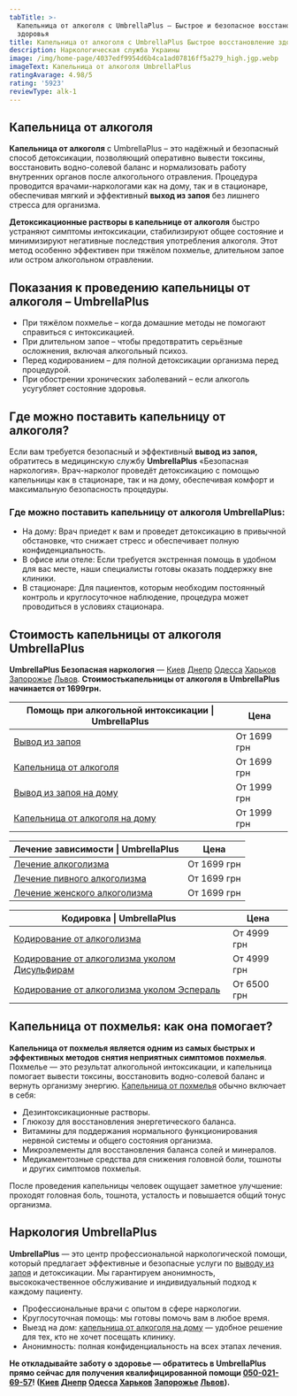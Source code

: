 ```yaml
---
tabTitle: >-
  Капельница от алкоголя с UmbrellaPlus — Быстрое и безопасное восстановление
  здоровья
title: Капельница от алкоголя с UmbrellaPlus Быстрое восстановление здоровья
description: Наркологическая служба Украины
image: /img/home-page/4037edf9954d6b4ca1ad07816ff5a279_high.jgp.webp
imageText: Капельница от алкоголя UmbrellaPlus
ratingAvarage: 4.98/5
rating: '5923'
reviewType: alk-1
---
```


## Капельница от алкоголя

**Капельница от алкоголя** с UmbrellaPlus – это надёжный и безопасный способ детоксикации, позволяющий оперативно вывести токсины, восстановить водно-солевой баланс и нормализовать работу внутренних органов после алкогольного отравления. Процедура проводится врачами-наркологами как на дому, так и в стационаре, обеспечивая мягкий и эффективный **выход из запоя** без лишнего стресса для организма.

**Детоксикационные растворы в капельнице от алкоголя** быстро устраняют симптомы интоксикации, стабилизируют общее состояние и минимизируют негативные последствия употребления алкоголя. Этот метод особенно эффективен при тяжёлом похмелье, длительном запое или остром алкогольном отравлении.

## Показания к проведению капельницы от алкоголя  – UmbrellaPlus

* При тяжёлом похмелье – когда домашние методы не помогают справиться с интоксикацией.
* При длительном запое – чтобы предотвратить серьёзные осложнения, включая алкогольный психоз.
* Перед кодированием – для полной детоксикации организма перед процедурой.
* При обострении хронических заболеваний – если алкоголь усугубляет состояние здоровья.

## Где можно поставить капельницу от алкоголя?

Если вам требуется безопасный и эффективный **вывод из запоя,** обратитесь в медицинскую службу **UmbrellaPlus** «Безопасная наркология». Врач-нарколог проведёт детоксикацию с помощью капельницы как в стационаре, так и на дому, обеспечивая комфорт и максимальную безопасность процедуры.

### Где можно поставить капельницу от алкоголя UmbrellaPlus:

* На дому: Врач приедет к вам и проведет детоксикацию в привычной обстановке, что снижает стресс и обеспечивает полную конфиденциальность.
* В офисе или отеле: Если требуется экстренная помощь в удобном для вас месте, наши специалисты готовы оказать поддержку вне клиники.
* В стационаре: Для пациентов, которым необходим постоянный контроль и круглосуточное наблюдение, процедура может проводиться в условиях стационара.

## Стоимость капельницы от алкоголя UmbrellaPlus

**UmbrellaPlus Безопасная наркология** — [Киев](https://umbrella-plus.com.ua/kiev/) [Днепр](https://umbrella-plus.com.ua/dnepr/) [Одесса](https://umbrella-plus.com.ua/lechenie-alc/) [Харьков](https://umbrella-plus.com.ua/kharkiv/) [Запорожье](https://umbrella-plus.com.ua/zaporozie/) [Львов](https://umbrella-plus.com.ua/lviv/). **Стоимостькапельницы от алкоголя в UmbrellaPlus начинается от 1699грн.**

| Помощь при алкогольной интоксикации \| UmbrellaPlus                                                                 | Цена        |
| ------------------------------------------------------------------------------------------------------------------- | ----------- |
| [Вывод из запоя](https://umbrella-plus.com.ua/services/vivod-iz-zapoia-umbrellaplus/)                               | От 1699 грн |
| [Капельница от алкоголя](https://umbrella-plus.com.ua/services/kapelnica-ot-alkogolia-umbrellaplus/)                | От 1699 грн |
| [Вывод из запоя на дому](https://umbrella-plus.com.ua/services/vivod-iz-zapoia-na-domy-umbrellaplus/)               | От 1999 грн |
| [Капельница от алкоголя на дому](https://umbrella-plus.com.ua/services/kapelnica_ot_alkogola_na_domy_umbrellaplus/) | От 1999 грн |

| Лечение зависимости \| UmbrellaPlus                                                                               | Цена        |
| ----------------------------------------------------------------------------------------------------------------- | ----------- |
| [Лечение алкоголизма](https://umbrella-plus.com.ua/services/lechenie-alkogolizma/)                                | От 1699 грн |
| [Лечение пивного алкоголизма](https://umbrella-plus.com.ua/services/lechenie-pivnogo-alkogolizma-umbrellaplus/)   | От 1699 грн |
| [Лечение женского алкоголизма](https://umbrella-plus.com.ua/services/lechenie-jenskogo-alkogolizma-umbrellaplus/) | От 1699 грн |

| Кодировка \| UmbrellaPlus                                                                                                              | Цена        |
| -------------------------------------------------------------------------------------------------------------------------------------- | ----------- |
| [Кодирование от алкоголизма](https://umbrella-plus.com.ua/services/kodirovka-ot-alkogolia-umbrellaplus/)                               | От 4999 грн |
| [Кодирование от алкоголизма уколом Дисульфирам](https://umbrella-plus.com.ua/services/kodirovka-ot-alkogolia-disulfiram-umbrellaplus/) | От 4999 грн |
| [Кодирование от алкоголизма уколом Эспераль](https://umbrella-plus.com.ua/services/kodirovka-ot-alkogolizma-espiarl-umbrellaplus/)     | От 6500 грн |

## Капельница от похмелья: как она помогает?

**Капельница от похмелья является одним из самых быстрых и эффективных методов снятия неприятных симптомов похмелья**. Похмелье — это результат алкогольной интоксикации, и капельница помогает вывести токсины, восстановить водно-солевой баланс и вернуть организму энергию. [Капельница от похмелья](https://umbrella-plus.com.ua/services/kapelnica_ot_alkogola_na_domy_umbrellaplus/) обычно включает в себя:

* Дезинтоксикационные растворы.
* Глюкозу для восстановления энергетического баланса.
* Витамины для поддержания нормального функционирования нервной системы и общего состояния организма.
* Микроэлементы для восстановления баланса солей и минералов.
* Медикаментозные средства для снижения головной боли, тошноты и других симптомов похмелья.

После проведения капельницы человек ощущает заметное улучшение: проходят головная боль, тошнота, усталость и повышается общий тонус организма.

## Наркология UmbrellaPlus

**UmbrellaPlus** — это центр профессиональной наркологической помощи, который предлагает эффективные и безопасные услуги по [выводу из запоя](https://umbrella-plus.com.ua/services/vivod-iz-zapoia-umbrellaplus/) и детоксикации. Мы гарантируем анонимность, высококачественное обслуживание и индивидуальный подход к каждому пациенту.

* Профессиональные врачи с опытом в сфере наркологии.
* Круглосуточная помощь: мы готовы помочь вам в любое время.
* Выезд на дом: [капельница от алкоголя на дому](https://umbrella-plus.com.ua/services/kapelnica_ot_alkogola_na_domy_umbrellaplus/) — удобное решение для тех, кто не хочет посещать клинику.
* Анонимность: полная конфиденциальность на всех этапах лечения.

**Не откладывайте заботу о здоровье — обратитесь в UmbrellaPlus прямо сейчас для получения квалифицированной помощи [050-021-69-57](tel:0500216957)! ([Киев](https://umbrella-plus.com.ua/kiev/) [Днепр](https://umbrella-plus.com.ua/dnepr/) [Одесса](https://umbrella-plus.com.ua/lechenie-alc/) [Харьков](https://umbrella-plus.com.ua/kharkiv/) [Запорожье](https://umbrella-plus.com.ua/zaporozie/) [Львов](https://umbrella-plus.com.ua/lviv/)).**
